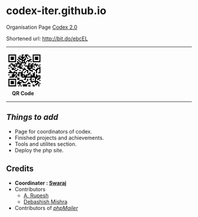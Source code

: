 # codex-iter.github.io
Organisation Page
[Codex 2.0](https://codex-iter.000webhostapp.com/)

Shortened url: http://bit.do/ebcEL


***

![QR Code](./chart.png)<br/>&nbsp;&nbsp;&nbsp;&nbsp;**QR Code**

***

## *Things to add*
+ Page for coordinators of codex.
+ Finished projects and achievements.
+ Tools and utilites section.
+ Deploy the php site.

## Credits

* **Coordinater : [Swaraj](https://github.com/swarajlaha)**
* Contributors
    * [A. Rupesh](https://github.com/rupesh1310)
    * [Debashish Mishra](https://github.com/zanark)  
* Contributors of [_phpMailer_](https://github.com/PHPMailer/PHPMailer)
